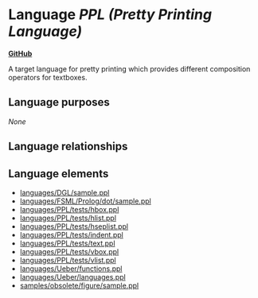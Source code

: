 # Language _PPL (Pretty Printing Language)_
**[GitHub](https://github.com/softlang/yas/blob/master/languages/PPL)**

A target language for pretty printing which provides different composition operators for textboxes.

## Language purposes
_None_

## Language relationships

## Language elements
* [languages/DGL/sample.ppl](../../docs/files/languages-DGL-sample.ppl.md)
* [languages/FSML/Prolog/dot/sample.ppl](../../docs/files/languages-FSML-Prolog-dot-sample.ppl.md)
* [languages/PPL/tests/hbox.ppl](../../docs/files/languages-PPL-tests-hbox.ppl.md)
* [languages/PPL/tests/hlist.ppl](../../docs/files/languages-PPL-tests-hlist.ppl.md)
* [languages/PPL/tests/hseplist.ppl](../../docs/files/languages-PPL-tests-hseplist.ppl.md)
* [languages/PPL/tests/indent.ppl](../../docs/files/languages-PPL-tests-indent.ppl.md)
* [languages/PPL/tests/text.ppl](../../docs/files/languages-PPL-tests-text.ppl.md)
* [languages/PPL/tests/vbox.ppl](../../docs/files/languages-PPL-tests-vbox.ppl.md)
* [languages/PPL/tests/vlist.ppl](../../docs/files/languages-PPL-tests-vlist.ppl.md)
* [languages/Ueber/functions.ppl](../../docs/files/languages-Ueber-functions.ppl.md)
* [languages/Ueber/languages.ppl](../../docs/files/languages-Ueber-languages.ppl.md)
* [samples/obsolete/figure/sample.ppl](../../docs/files/samples-obsolete-figure-sample.ppl.md)
